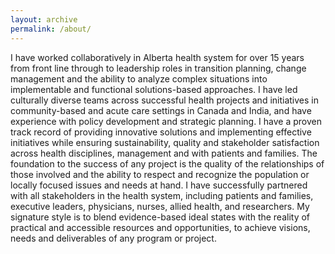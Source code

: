 ```yaml
---
layout: archive
permalink: /about/
---
```


I have worked collaboratively in Alberta health system for over 15 years from front line through to leadership roles in transition planning, change management and the ability to analyze complex situations into implementable and functional solutions-based approaches. 
I have led culturally diverse teams across successful health projects and initiatives in community-based and acute care settings in Canada and India, and have experience with policy development and strategic planning.
I have a proven track record of providing innovative solutions and implementing effective initiatives while ensuring sustainability, quality and stakeholder satisfaction across health disciplines, management and with patients and families.
The foundation to the success of any project is the quality of the relationships of those involved and the ability to respect and recognize the population or locally focused issues and needs at hand.  I have successfully partnered with all stakeholders in the health system, including patients and families, executive leaders, physicians, nurses, allied health, and researchers. 
My signature style is to blend evidence-based ideal states with the reality of practical and accessible resources and opportunities, to achieve visions, needs and deliverables of any program or project.  
